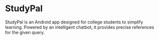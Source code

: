 # StudyPal
StudyPal is an Android app designed for college students to simplify learning. Powered by an intelligent chatbot, it provides precise references for the given query.
